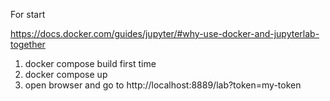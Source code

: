 For start

https://docs.docker.com/guides/jupyter/#why-use-docker-and-jupyterlab-together


1. docker compose build first time
2. docker compose up
3. open browser and go to http://localhost:8889/lab?token=my-token